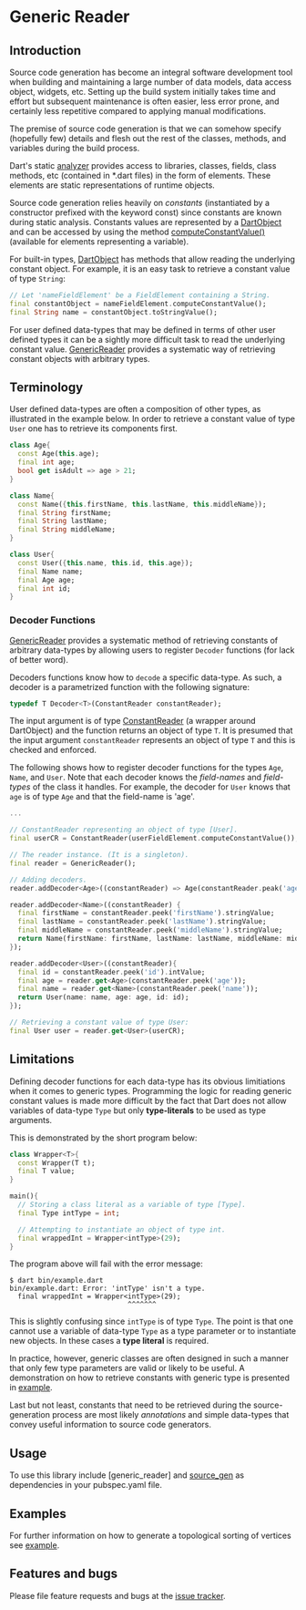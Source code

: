 
# Generic Reader



## Introduction

Source code generation has become an integral software development tool when building and maintaining a large number of data models, data access object, widgets, etc.
Setting up the build system initially takes time and effort but
subsequent maintenance is often easier, less error prone, and certainly less repetitive compared to applying manual modifications.

The premise of source code generation is that we can somehow specify (hopefully few) details and flesh out the rest of the classes, methods, and variables during the build process.

Dart's static [analyzer] provides access to libraries, classes, fields, class methods, etc (contained in *.dart files) in the form of elements. These elements are static representations of runtime objects.

Source code generation relies heavily on *constants* (instantiated by a constructor prefixed with the keyword const) since constants are known during static analysis. Constants values are represented by a [DartObject] and can be accessed by using the method [computeConstantValue()] (available for elements representing a variable).

For built-in types, [DartObject] has methods that allow reading the underlying constant object.
For example, it is an easy task to retrieve a constant value of type `String`:
```Dart
// Let 'nameFieldElement' be a FieldElement containing a String.
final constantObject = nameFieldElement.computeConstantValue();
final String name = constantObject.toStringValue();
```

For user defined data-types that may be defined in terms of other user defined types it can be a sightly more difficult task to read the underlying constant value.
[GenericReader] provides a systematic way of retrieving constant objects with arbitrary types.

## Terminology

User defined data-types are often a composition of other types, as illustrated in the example below. In order to retrieve a constant value of type `User` one has to retrieve its components first.
```Dart
class Age{
  const Age(this.age);
  final int age;
  bool get isAdult => age > 21;
}

class Name{
  const Name({this.firstName, this.lastName, this.middleName});
  final String firstName;
  final String lastName;
  final String middleName;
}

class User{
  const User({this.name, this.id, this.age});
  final Name name;
  final Age age;
  final int id;
}
```
### Decoder Functions

[GenericReader] provides a systematic method of retrieving constants of arbitrary data-types by allowing users to register `Decoder` functions (for lack of better word).

Decoders functions know how to `decode` a specific data-type. As such, a decoder is a parametrized function with the following signature:
```Dart
typedef T Decoder<T>(ConstantReader constantReader);
```
The input argument is of type [ConstantReader] (a wrapper around DartObject) and the function returns an object of type `T`. It is presumed that the input argument `constantReader` represents an object of type `T` and this is checked and enforced.

The following shows how to register decoder functions for the types `Age`, `Name`, and `User`. Note that each decoder knows the *field-names* and *field-types* of the class it handles. For example, the decoder for `User` knows that `age` is of type `Age` and that the field-name is 'age'.
```Dart
...

// ConstantReader representing an object of type [User].
final userCR = ConstantReader(userFieldElement.computeConstantValue());

// The reader instance. (It is a singleton).
final reader = GenericReader();

// Adding decoders.
reader.addDecoder<Age>((constantReader) => Age(constantReader.peak('age').intValue));

reader.addDecoder<Name>((constantReader) {
  final firstName = constantReader.peek('firstName').stringValue;
  final lastName = constantReader.peek('lastName').stringValue;
  final middleName = constantReader.peek('middleName').stringValue;
  return Name(firstName: firstName, lastName: lastName, middleName: middleName);
});

reader.addDecoder<User>((constantReader){
  final id = constantReader.peek('id').intValue;
  final age = reader.get<Age>(constantReader.peek('age'));
  final name = reader.get<Name>(constantReader.peek('name'));
  return User(name: name, age: age, id: id);
});

// Retrieving a constant value of type User:
final User user = reader.get<User>(userCR);
```

## Limitations

Defining decoder functions for each data-type has its obvious limitiations when it comes to generic types.
Programming the logic for reading generic constant values is made more difficult by the fact that Dart does not allow variables of data-type `Type` but only **type-literals** to be used as type arguments.

This is demonstrated by the short program below:
```Dart
class Wrapper<T>{
  const Wrapper(T t);
  final T value;
}

main(){
  // Storing a class literal as a variable of type [Type].
  final Type intType = int;

  // Attempting to instantiate an object of type int.
  final wrappedInt = Wrapper<intType>(29);
}
```

The program above will fail with the error message:
```
$ dart bin/example.dart
bin/example.dart: Error: 'intType' isn't a type.
  final wrappedInt = Wrapper<intType>(29);
                             ^^^^^^^
```
This is slightly confusing since `intType` is of type `Type`. The point is that one cannot use a variable of data-type `Type` as a type parameter or to instantiate new objects. In these cases a **type literal** is required.

<!-- As a consequence, it is rather cumbersome to retrieve constants of arbitrary parametrized data-types.

 A decoder function for a generic data-type like `Wrapper` could be something like:
```Dart
reader.addDecoder<Wrapper>((constantReader){
  final valueCR = constantReader.peek('value');

  // Instead of:
  if (valueType == type) {
    final value = reader<valueType>get(valueCR);
    //                   ^^^^^^^^^ error: literal type required
    return Wrapper<valueType>(value);
    //             ^^^^^^^^^   error: literal type required
  }


  if (reader.isA<int>(valueCR)) {
    final value = reader<int>get(valueCR);
    return Wrapper<int>(value);
  }
  if (reader.isA<String>(valueCR)){
    final value = reader<String>get(valueCR);
    return Wrapper<String>(value);
  }
  return null;
});
``` -->

In practice, however, generic classes are often designed in such a manner that only few type parameters are valid or likely to be useful. A demonstration on how to retrieve constants with generic type is presented in [example].

Last but not least, constants that need to be retrieved during the source-generation process are most likely *annotations* and simple data-types that convey useful information to source code generators.


## Usage

To use this library include [generic_reader] and [source_gen] as dependencies in your pubspec.yaml file.

## Examples

For further information on how to generate a topological sorting of vertices see [example].

## Features and bugs

Please file feature requests and bugs at the [issue tracker].

[issue tracker]: https://github.com/simphotonics/generic_reader/issues

[example]: example

[analyzer]: https://pub.dev/packages/analyzer

[computeConstantValue()]: https://pub.dev/documentation/analyzer/latest/dart_element_element/VariableElement/computeConstantValue.html

[ConstantReader]: https://pub.dev/documentation/source_gen/latest/source_gen/ConstantReader-class.html

[DartObject]: https://pub.dev/documentation/analyzer/latest/dart_constant_value/DartObject-class.html

[Generator]: https://pub.dev/documentation/source_gen/latest/source_gen/Generator-class.html

[GeneratorForAnnotation]: https://pub.dev/documentation/source_gen/latest/source_gen/GeneratorForAnnotation-class.html

[GenericReader]: https://pub.dev/packages/generic_reader

[source_gen]: https://pub.dev/packages/source_gen

[source_gen_test]: https://pub.dev/packages/source_gen_test
